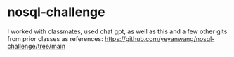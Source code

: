 # nosql-challenge
I worked with classmates, used chat gpt, as well as this and a few other gits from prior classes as references: https://github.com/yeyanwang/nosql-challenge/tree/main